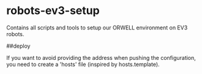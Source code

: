 # robots-ev3-setup
Contains all scripts and tools to setup our ORWELL environment on EV3 robots.

##deploy

If you want to avoid providing the address when pushing the configuration, you need to create a 'hosts' file (inspired by hosts.template).
